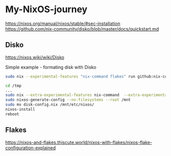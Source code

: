 # My-NixOS-journey

https://nixos.org/manual/nixos/stable/#sec-installation
https://github.com/nix-community/disko/blob/master/docs/quickstart.md

## Disko
https://nixos.wiki/wiki/Disko

Simple example - formating disk with Disko
``` bash
sudo nix --experimental-features "nix-command flakes" run github:nix-community/disko -- --mode disko --arg disks '[ "/dev/sda" ]' /tmp/disk-config.nix
```

``` bash
cd /tmp
...
sudo nix --extra-experimental-features nix-command  --extra-experimental-features flakes run github:nix-community/disko -- --mode zap_create_mount ./disk-config.nix
sudo nixos-generate-config --no-filesystems --root /mnt
sudo mv disk-config.nix /mnt/etc/nixos/
nixos-install
reboot
```

## Flakes
https://nixos-and-flakes.thiscute.world/nixos-with-flakes/nixos-flake-configuration-explained
